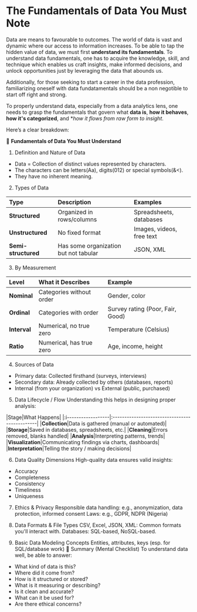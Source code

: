 # The Fundamentals of Data You Must Note

Data are means to favourable to outcomes. The world of data is vast and dynamic where our access to information increases. To be able to tap the hidden value of data, we must first **understand its fundamentals**. To understand data fundamentals, one has to acquire the knowledge, skill, and technique which enables us craft insights, make informed decisions, and unlock opportunities just by leveraging the data that abounds us.

Additionally, for those seeking to start a career in the data profession, familiarizing oneself with data fundatamentals should be a non negotible to start off right and strong.

To properly understand data, especially from a data analytics lens, one needs to grasp the fundamentals that govern what **data is**, **how it behaves**, **how it's categorized**, and **how it flows from raw form to insight*.

Here’s a clear breakdown:

🔑 **Fundamentals of Data You Must Understand**
1. Definition and Nature of Data
- Data = Collection of distinct values represented by characters.
- The characters can be letters(Aa), digits(012) or special symbols(&<).
- They have no inherent meaning.

2. Types of Data

|Type|Description|Examples|
|:-------------------|:-------------------------------------|:-------------------------|
|**Structured**|Organized in rows/columns|Spreadsheets, databases|
|**Unstructured**|No fixed format|Images, videos, free text|
|**Semi-structured**|Has some organization but not tabular|JSON, XML|

3. By Measurement

|Level|What it Describes|Example|
|:------------|:------------------------|:--------------------------------|
|**Nominal**|Categories without order|Gender, color|
|**Ordinal**|Categories with order|Survey rating (Poor, Fair, Good)|
|**Interval**|Numerical, no true zero|Temperature (Celsius)|
|**Ratio**|Numerical, has true zero|Age, income, height|

4. Sources of Data
- Primary data: Collected firsthand (surveys, interviews)
- Secondary data: Already collected by others (databases, reports)
- Internal (from your organization) vs External (public, purchased)

5. Data Lifecycle / Flow
Understanding this helps in designing proper analysis:

|Stage|What Happens|
|:i------------------|:----------------------------------------------|
|**Collection**|Data is gathered (manual or automated)|
|**Storage**|Saved in databases, spreadsheets, etc.|
|**Cleaning**|Errors removed, blanks handled|
|**Analysis**|Interpreting patterns, trends|
|**Visualization**|Communicating findings via charts, dashboards|
|**Interpretation**|Telling the story / making decisions|


6. Data Quality Dimensions
High-quality data ensures valid insights:
- Accuracy
- Completeness
- Consistency
- Timeliness
- Uniqueness

7. Ethics & Privacy
Responsible data handling: e.g., anonymization, data protection, informed consent
Laws: e.g., GDPR, NDPR (Nigeria)

8. Data Formats & File Types
CSV, Excel, JSON, XML: Common formats you'll interact with.
Databases: SQL-based, NoSQL-based.

9. Basic Data Modeling Concepts
Entities, attributes, keys (esp. for SQL/database work)
🌟 Summary (Mental Checklist)
To understand data well, be able to answer:
- What kind of data is this?
- Where did it come from?
- How is it structured or stored?
- What is it measuring or describing?
- Is it clean and accurate?
- What can it be used for?
- Are there ethical concerns?
